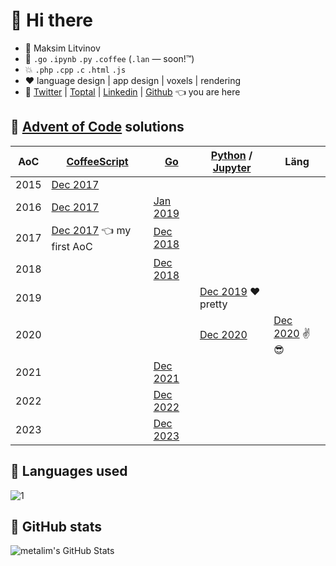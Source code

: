 # 👋 Hi there

* 🧑 Maksim Litvinov
* 🚀 `.go` `.ipynb` `.py` `.coffee` (`.lan` — soon!™)
* 💥 `.php` `.cpp` `.c` `.html` `.js`
* ❤️ language design | app design | voxels | rendering
* 💬 [Twitter](https://twitter.com/metalim) | [Toptal](https://mem.ee/) | [Linkedin](https://www.linkedin.com/in/metalim/) | [Github](https://github.com/metalim) 👈 you are here

## :gun: [Advent of Code](https://adventofcode.com/) solutions

| AoC  | [CoffeeScript](https://coffeescript.org/) | [Go](https://golang.org/) | [Python](https://www.python.org/) / [Jupyter](https://jupyter.org/) | Läng |
|------|-|-|-|-|
| 2015 | [Dec 2017](https://github.com/metalim/adventofcode.2015.coffee)
| 2016 | [Dec 2017](https://github.com/metalim/adventofcode.2016.coffee) | [Jan 2019](https://github.com/metalim/adventofcode.2016.go)
| 2017 | [Dec 2017](https://github.com/metalim/adventofcode.2017.coffee) 👈 my first AoC | [Dec 2018](https://github.com/metalim/adventofcode.2017.go)
| 2018 | | [Dec 2018](https://github.com/metalim/adventofcode.2018.go)
| 2019 | | | [Dec 2019](https://github.com/metalim/adventofcode.2019.python) ❤️ pretty
| 2020 | | | [Dec 2020](https://github.com/metalim/adventofcode.2020.lang) | [Dec 2020](https://github.com/metalim/adventofcode.2020.lang) ✌😎 |
| 2021 | | [Dec 2021](https://github.com/metalim/adventofcode.2021.go)
| 2022 | | [Dec 2022](https://github.com/metalim/adventofcode.2022.go)
| 2023 | | [Dec 2023](https://github.com/metalim/adventofcode.2023.go)

## :art: Languages used

![1](https://github-readme-stats-alpha-ivory.vercel.app/api/top-langs/?username=metalim&theme=graywhite)

## :pencil: GitHub stats

<img align="left" src="https://github-readme-stats-alpha-ivory.vercel.app/api?username=metalim&show_icons=true&hide_border=true&theme=vue&count_private=true" alt="metalim's GitHub Stats" />
